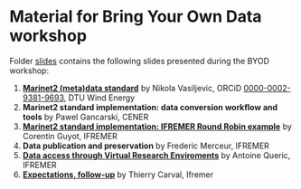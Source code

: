 # Material for Bring Your Own Data workshop  


Folder [slides](./slides) contains the following slides presented during the BYOD workshop:
1. [**Marinet2 (meta)data standard**](./slides/MaRINET2_data_standard.pdf) by Nikola Vasiljevic, ORCiD [0000-0002-9381-9693](https://orcid.org/0000-0002-9381-9693), DTU Wind Energy
2. **Marinet2 standard implementation: data conversion workflow and tools** by Pawel Gancarski, CENER
3. [**Marinet2 standard implementation: IFREMER Round Robin example**](https://github.com/Marinet2/byod-workshop-2020/blob/master/slides/MaRINET2_Round_Robin_Conversion_example_Corentin.pdf) by Corentin Guyot, IFREMER
4. **Data publication and preservation** by Frederic Merceur, IFREMER
5. [**Data access through Virtual Research Enviroments**](./slides/VRE_data_access_presentation_20200619.pdf) by Antoine Queric, IFREMER
6. [**Expectations, follow-up**](./slides/202006_Marinet2_BYOD_workshop_Expectations.pdf) by Thierry Carval, Ifremer

